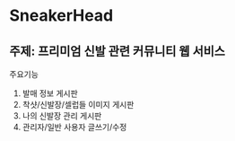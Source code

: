   # SneakerHead

  ## 주제: 프리미엄 신발 관련 커뮤니티 웹 서비스

  주요기능

  1. 발매 정보 게시판
  2. 착샷/신발장/셀럽들 이미지 게시판
  3. 나의 신발장 관리 게시판
  4. 관리자/일반 사용자 글쓰기/수정
  
